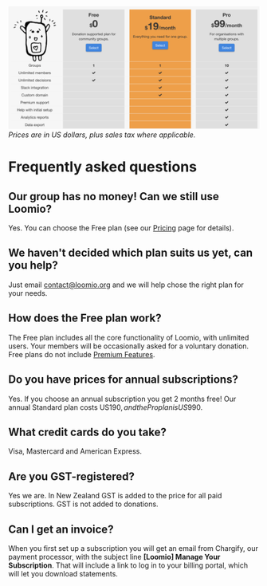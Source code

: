 ![](princing_eng_updated.png)
*Prices are in US dollars, plus sales tax where applicable.*

# Frequently asked questions

## Our group has no money! Can we still use Loomio?

Yes. You can choose the Free plan (see our [Pricing](http://loomio.org/pricing "opens pricing page in new tab") page for details).

## We haven't decided which plan suits us yet, can you help?

Just email [contact@loomio.org](mailto:contact@loomio.org "opens in new tab") and we will help chose the right plan for your needs.

## How does the Free plan work?

The Free plan includes all the core functionality of Loomio, with unlimited users. Your members will be occasionally asked for a voluntary donation. Free plans do not include [Premium Features](https://loomio.gitbooks.io/manual/content/en/premium_features.html).

## Do you have prices for annual subscriptions?

Yes. If you choose an annual subscription you get 2 months free! Our annual Standard plan costs US$190, and the Pro plan is US$990.

## What credit cards do you take?

Visa, Mastercard and American Express.

## Are you GST-registered?

Yes we are. In New Zealand GST is added to the price for all paid subscriptions. GST is not added to donations.

## Can I get an invoice?

When you first set up a subscription you will get an email from Chargify, our payment processor, with the subject line **[Loomio] Manage Your Subscription**. That will include a link to log in to your billing portal, which will let you download statements.



